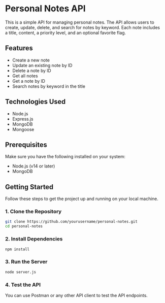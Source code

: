 # Personal Notes API

This is a simple API for managing personal notes. The API allows users to create, update, delete, and search for notes by keyword. Each note includes a title, content, a priority level, and an optional favorite flag.

## Features

- Create a new note
- Update an existing note by ID
- Delete a note by ID
- Get all notes
- Get a note by ID
- Search notes by keyword in the title

## Technologies Used

- Node.js
- Express.js
- MongoDB
- Mongoose

## Prerequisites

Make sure you have the following installed on your system:

- Node.js (v14 or later)
- MongoDB

## Getting Started

Follow these steps to get the project up and running on your local machine.

### 1. Clone the Repository

```bash
git clone https://github.com/yourusername/personal-notes.git
cd personal-notes
```
### 2. Install Dependencies
```bash
npm install
```
### 3. Run the Server
```bash
node server.js
```
### 4. Test the API

You can use Postman or any other API client to test the API endpoints.

